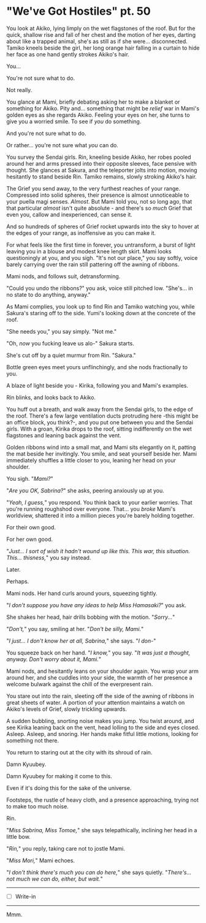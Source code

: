 # "We've Got Hostiles" pt. 50

You look at Akiko, lying limply on the wet flagstones of the roof. But for the quick, shallow rise and fall of her chest and the motion of her eyes, darting about like a trapped animal, she's as still as if she were... disconnected. Tamiko kneels beside the girl, her long orange hair falling in a curtain to hide her face as one hand gently strokes Akiko's hair.

You...

You're not sure what to do.

Not really.

You glance at Mami, briefly debating asking her to make a blanket or something for Akiko. Pity and... something that might be *relief* war in Mami's golden eyes as she regards Akiko. Feeling your eyes on her, she turns to give you a worried smile. To see if *you* do something.

And you're not sure what to do.

Or rather... you're not sure what *you* can do.

You survey the Sendai girls. Rin, kneeling beside Akiko, her robes pooled around her and arms pressed into their opposite sleeves, face pensive with thought. She glances at Sakura, and the teleporter jolts into motion, moving hesitantly to stand beside Rin. Tamiko remains, slowly stroking Akiko's hair.

The Grief you send away, to the very furthest reaches of your range. Compressed into solid spheres, their presence is almost unnoticeable to your puella magi senses. *Almost*. But Mami told you, not so long ago, that that particular *almost* isn't quite absolute - and there's so *much* Grief that even you, callow and inexperienced, can sense it.

And so hundreds of spheres of Grief rocket upwards into the sky to hover at the edges of your range, as inoffensive as you can make it.

For what feels like the first time in forever, you untransform, a burst of light leaving you in a blouse and modest knee length skirt. Mami looks questioningly at you, and you sigh. "It's not our place," you say softly, voice barely carrying over the rain still pattering off the awning of ribbons.

Mami nods, and follows suit, detransforming.

"Could you undo the ribbons?" you ask, voice still pitched low. "She's... in no state to do anything, anyway."

As Mami complies, you look up to find Rin and Tamiko watching you, while Sakura's staring off to the side. Yumi's looking down at the concrete of the roof.

"She needs you," you say simply. "Not me."

"Oh, *now* you fucking leave us alo-" Sakura starts.

She's cut off by a quiet murmur from Rin. "Sakura."

Bottle green eyes meet yours unflinchingly, and she nods fractionally to you.

A blaze of light beside you - Kirika, following you and Mami's examples.

Rin blinks, and looks back to Akiko.

You huff out a breath, and walk away from the Sendai girls, to the edge of the roof. There's a few large ventilation ducts protruding here -this might be an office block, you think?-, and you put one between you and the Sendai girls. With a groan, Kirika drops to the roof, sitting indifferently on the wet flagstones and leaning back against the vent.

Golden ribbons wind into a small mat, and Mami sits elegantly on it, patting the mat beside her invitingly. You smile, and seat yourself beside her. Mami immediately shuffles a little closer to you, leaning her head on your shoulder.

You sigh. "*Mami?*"

"*Are you OK, Sabrina?*" she asks, peering anxiously up at you.

"*Yeah, I guess,*" you respond. You think back to your earlier worries. That you're running roughshod over everyone. That... you *broke* Mami's worldview, shattered it into a million pieces you're barely holding together.

For their own good.

For her own good.

"*Just... I sort of wish it hadn't wound up like this. This war, this situation. This... thisness,*" you say instead.

Later.

Perhaps.

Mami nods. Her hand curls around yours, squeezing tightly.

"*I don't suppose you have any ideas to help Miss Hamasaki?*" you ask.

She shakes her head, hair drills bobbing with the motion. "*Sorry...*"

"*Don't,*" you say, smiling at her. "*Don't be silly, Mami.*"

"*I just... I don't know her at all, Sabrina,*" she says. "*I don-*"

You squeeze back on her hand. "*I know,*" you say. "*It was just a thought, anyway. Don't worry about it, Mami.*"

Mami nods, and hesitantly leans on your shoulder again. You wrap your arm around her, and she cuddles into your side, the warmth of her presence a welcome bulwark against the chill of the everpresent rain.

You stare out into the rain, sleeting off the side of the awning of ribbons in great sheets of water. A portion of your attention maintains a watch on Akiko's levels of Grief, slowly trickling upwards.

A sudden bubbling, snorting noise makes you jump. You twist around, and see Kirika leaning back on the vent, head lolling to the side and eyes closed. Asleep. Asleep, and snoring. Her hands make fitful little motions, looking for something not there.

You return to staring out at the city with its shroud of rain.

Damn Kyuubey.

Damn Kyuubey for making it come to this.

Even if it's doing this for the sake of the universe.

Footsteps, the rustle of heavy cloth, and a presence approaching, trying not to make too much noise.

Rin.

"*Miss Sabrina, Miss Tomoe,*" she says telepathically, inclining her head in a little bow.

"*Rin,*" you reply, taking care not to jostle Mami.

"*Miss Mori,*" Mami echoes.

"*I don't think there's much you can do here,*" she says quietly. "*There's... not much *we* can do, either, but wait.*"

---

- [ ] Write-in

---

Mmm.
